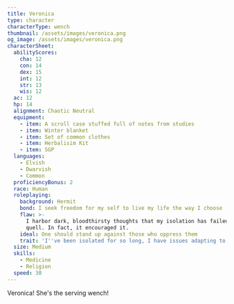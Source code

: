```yaml
---
title: Veronica
type: character
characterType: wench
thumbnail: /assets/images/veronica.png
og_image: /assets/images/veronica.png
characterSheet:
  abilityScores:
    cha: 12
    con: 14
    dex: 15
    int: 12
    str: 13
    wis: 12
  ac: 12
  hp: 14
  alignment: Chaotic Neutral
  equipment:
    - item: A scroll case stuffed full of notes from studies
    - item: Winter blanket
    - item: Set of common clothes
    - item: Herbalisim Kit
    - item: 5GP
  languages:
    - Elvish
    - Dwarvish
    - Common
  proficiencyBonus: 2
  race: Human
  roleplaying:
    background: Hermit
    bond: I seek freedom for my self to live my life the way I choose
    flaw: >-
      I harbor dark, bloodthirsty thoughts that my isolation has failed to
      quell. In fact, it encouraged it.
    ideal: One should stand up against those who oppress them
    trait: 'I''ve been isolated for so long, I have issues adapting to society'
  size: Medium
  skills:
    - Medicine
    - Religion
  speed: 30
---
```

Veronica! She's the serving wench!
